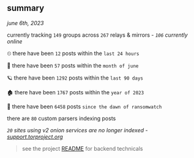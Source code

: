 
## summary
_june 6th, 2023_

currently tracking `149` groups across `267` relays & mirrors - _`106` currently online_

⏲ there have been `12` posts within the `last 24 hours`

🦈 there have been `57` posts within the `month of june`

🪐 there have been `1292` posts within the `last 90 days`

🏚 there have been `1767` posts within the `year of 2023`

🦕 there have been `6458` posts `since the dawn of ransomwatch`

there are `80` custom parsers indexing posts

_`20` sites using v2 onion services are no longer indexed - [support.torproject.org](https://support.torproject.org/onionservices/v2-deprecation/)_

> see the project [README](https://github.com/joshhighet/ransomwatch#ransomwatch--) for backend technicals
